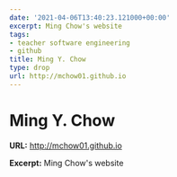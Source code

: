 ```yaml
---
date: '2021-04-06T13:40:23.121000+00:00'
excerpt: Ming Chow's website
tags:
- teacher software engineering
- github
title: Ming Y. Chow
type: drop
url: http://mchow01.github.io
---
```


# Ming Y. Chow

**URL:** http://mchow01.github.io

**Excerpt:** Ming Chow's website
